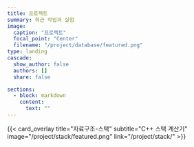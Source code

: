 ```yaml
---
title: 프로젝트
summary: 최근 작업과 실험
image:
  caption: "프로젝트"
  focal_point: "Center"
  filename: "/project/database/featured.png"
type: landing
cascade:
  show_author: false
  authors: []
  share: false

sections:
  - block: markdown
    content:
      text: ""
---
```


<!-- 하단 강조 카드: 자료구조-스택 -->

{{< card_overlay title="자료구조-스택" subtitle="C++ 스택 계산기" image="/project/stack/featured.png" link="/project/stack/" >}}
